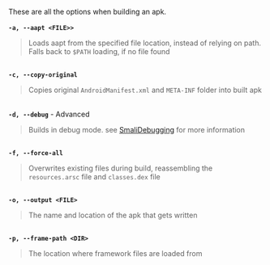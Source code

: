 These are all the options when building an apk.
<br /><br />
<strong><code>-a, --aapt &lt;FILE>></code></strong>
<blockquote>Loads aapt from the specified file location, instead of relying on path. Falls back to <code>$PATH</code> loading, if no file found</blockquote>
<br />
<strong><code>-c, --copy-original</code></strong>
<blockquote>Copies original <code>AndroidManifest.xml</code> and <code>META-INF</code> folder into built apk</blockquote>
<br />
<strong><code>-d, --debug</code></strong> - <span class="label label-danger">Advanced</span>
<blockquote>Builds in debug mode. see <a href="#smali-debugging">SmaliDebugging</a> for more information</blockquote>
<br />
<strong><code>-f, --force-all</code></strong>
<blockquote>Overwrites existing files during build, reassembling the <code>resources.arsc</code> file and <code>classes.dex</code> file</blockquote>
<br />
<strong><code>-o, --output &lt;FILE></code></strong>
<blockquote>The name and location of the apk that gets written</blockquote>
<br />
<strong><code>-p, --frame-path &lt;DIR></code></strong>
<blockquote>The location where framework files are loaded from</blockquote>
<br />